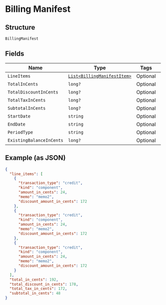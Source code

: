 
# Billing Manifest

## Structure

`BillingManifest`

## Fields

| Name | Type | Tags | Description |
|  --- | --- | --- | --- |
| `LineItems` | [`List<BillingManifestItem>`](../../doc/models/billing-manifest-item.md) | Optional | - |
| `TotalInCents` | `long?` | Optional | - |
| `TotalDiscountInCents` | `long?` | Optional | - |
| `TotalTaxInCents` | `long?` | Optional | - |
| `SubtotalInCents` | `long?` | Optional | - |
| `StartDate` | `string` | Optional | - |
| `EndDate` | `string` | Optional | - |
| `PeriodType` | `string` | Optional | - |
| `ExistingBalanceInCents` | `long?` | Optional | - |

## Example (as JSON)

```json
{
  "line_items": [
    {
      "transaction_type": "credit",
      "kind": "component",
      "amount_in_cents": 24,
      "memo": "memo2",
      "discount_amount_in_cents": 172
    },
    {
      "transaction_type": "credit",
      "kind": "component",
      "amount_in_cents": 24,
      "memo": "memo2",
      "discount_amount_in_cents": 172
    },
    {
      "transaction_type": "credit",
      "kind": "component",
      "amount_in_cents": 24,
      "memo": "memo2",
      "discount_amount_in_cents": 172
    }
  ],
  "total_in_cents": 192,
  "total_discount_in_cents": 178,
  "total_tax_in_cents": 172,
  "subtotal_in_cents": 48
}
```

